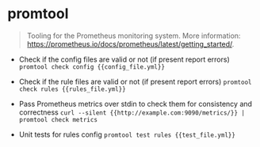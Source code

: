 # promtool
> Tooling for the Prometheus monitoring system.
> More information: <https://prometheus.io/docs/prometheus/latest/getting_started/>.

- Check if the config files are valid or not (if present report errors)
`promtool check config {{config_file.yml}}`

- Check if the rule files are valid or not (if present report errors)
`promtool check rules {{rules_file.yml}}`

- Pass Prometheus metrics over stdin to check them for consistency and correctness
`curl --silent {{http://example.com:9090/metrics/}} | promtool check metrics`

- Unit tests for rules config
`promtool test rules {{test_file.yml}}`
